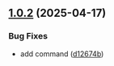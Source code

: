 ## [1.0.2](https://github.com/trust0-project/delegated-routing/compare/v1.0.1...v1.0.2) (2025-04-17)

### Bug Fixes

* add command ([d12674b](https://github.com/trust0-project/delegated-routing/commit/d12674b2372345c9454fcc41ae1f63d1411c86c6))
